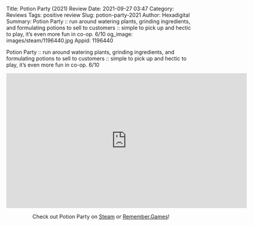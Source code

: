Title: Potion Party (2021) Review
Date: 2021-09-27 03:47
Category: Reviews
Tags: positive review
Slug: potion-party-2021
Author: Hexadigital
Summary: Potion Party :: run around watering plants, grinding ingredients, and formulating potions to sell to customers :: simple to pick up and hectic to play, it’s even more fun in co-op. 6/10
og_image: images/steam/1196440.jpg
Appid: 1196440

Potion Party :: run around watering plants, grinding ingredients, and formulating potions to sell to customers :: simple to pick up and hectic to play, it’s even more fun in co-op. 6/10

<center><iframe src="https://www.youtube.com/embed/Tf69QYXgiCM?feature=oembed" allow="accelerometer; autoplay; encrypted-media; gyroscope; picture-in-picture" width="640" height="360" frameborder="0"></iframe>

Check out Potion Party on [Steam](https://store.steampowered.com/app/1196440/?curator_clanid=34633900) or [Remember.Games](https://remember.games/game/1259/)!</center>
